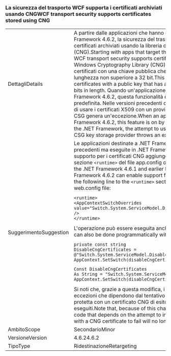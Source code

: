 ### <a name="wcf-transport-security-supports-certificates-stored-using-cng"></a><span data-ttu-id="ad8eb-101">La sicurezza del trasporto WCF supporta i certificati archiviati usando CNG</span><span class="sxs-lookup"><span data-stu-id="ad8eb-101">WCF transport security supports certificates stored using CNG</span></span>

|   |   |
|---|---|
|<span data-ttu-id="ad8eb-102">Dettagli</span><span class="sxs-lookup"><span data-stu-id="ad8eb-102">Details</span></span>|<span data-ttu-id="ad8eb-103">A partire dalle applicazioni che hanno come destinazione .NET Framework 4.6.2, la sicurezza del trasporto WCF supporta i certificati archiviati usando la libreria di crittografia di Windows (CNG).</span><span class="sxs-lookup"><span data-stu-id="ad8eb-103">Starting with apps that target the .NET Framework 4.6.2, WCF transport security supports certificates stored using the Windows Cryptography Library (CNG).</span></span> <span data-ttu-id="ad8eb-104">Questo supporto è limitato ai certificati con una chiave pubblica che ha un esponente di lunghezza non superiore a 32 bit.</span><span class="sxs-lookup"><span data-stu-id="ad8eb-104">This support is limited to certificates with a public key that has an exponent no more than 32 bits in length.</span></span> <span data-ttu-id="ad8eb-105">Quando un'applicazione è destinata a .NET Framework 4.6.2, questa funzionalità è attivata per impostazione predefinita. Nelle versioni precedenti di .NET Framework il tentativo di usare i certificati X509 con un provider di archiviazione chiavi CSG genera un'eccezione.</span><span class="sxs-lookup"><span data-stu-id="ad8eb-105">When an application targets the .NET Framework 4.6.2, this feature is on by default.In earlier versions of the .NET Framework, the attempt to use X509 certificates with a CSG key storage provider throws an exception.</span></span>|
|<span data-ttu-id="ad8eb-106">Suggerimento</span><span class="sxs-lookup"><span data-stu-id="ad8eb-106">Suggestion</span></span>|<span data-ttu-id="ad8eb-107">Le applicazioni destinate a .NET Framework 4.6.1 e versioni precedenti ma eseguite in .NET Framework 4.6.2 abilitano il supporto per i certificati CNG aggiungendo la riga seguente alla sezione <code>&lt;runtime&gt;</code> del file app.config o web.config:</span><span class="sxs-lookup"><span data-stu-id="ad8eb-107">Apps that target the .NET Framework 4.6.1 and earlier but are running on the .NET Framework 4.6.2 can enable support for CNG certificates by adding the following line to the <code>&lt;runtime&gt;</code> section of the app.config or web.config file:</span></span><pre><code class="language-xml">&lt;runtime&gt;&#13;&#10;&lt;AppContextSwitchOverrides value=&quot;Switch.System.ServiceModel.DisableCngCertificates=false&quot; /&gt;&#13;&#10;&lt;/runtime&gt;&#13;&#10;</code></pre><span data-ttu-id="ad8eb-108">L'operazione può essere eseguita anche con il codice seguente:</span><span class="sxs-lookup"><span data-stu-id="ad8eb-108">This can also be done programmatically with the following code:</span></span><pre><code class="language-cs">private const string DisableCngCertificates = @&quot;Switch.System.ServiceModel.DisableCngCertificate&quot;;&#13;&#10;AppContext.SetSwitch(disableCngCertificates, false);&#13;&#10;</code></pre><pre><code class="language-vb">Const DisableCngCertificates As String = &quot;Switch.System.ServiceModel.DisableCngCertificates&quot;&#13;&#10;AppContext.SetSwitch(disableCngCertificates, False)&#13;&#10;</code></pre><span data-ttu-id="ad8eb-109">Si noti che, grazie a questa modifica, i codici di gestione delle eccezioni che dipendono dal tentativo di avviare una comunicazione protetta con un certificato CNG di esito negativo non verranno più eseguiti.</span><span class="sxs-lookup"><span data-stu-id="ad8eb-109">Note that, because of this change, any exception handling code that depends on the attempt to initiate secure communication with a CNG certificate to fail will no longer execute.</span></span>|
|<span data-ttu-id="ad8eb-110">Ambito</span><span class="sxs-lookup"><span data-stu-id="ad8eb-110">Scope</span></span>|<span data-ttu-id="ad8eb-111">Secondario</span><span class="sxs-lookup"><span data-stu-id="ad8eb-111">Minor</span></span>|
|<span data-ttu-id="ad8eb-112">Versione</span><span class="sxs-lookup"><span data-stu-id="ad8eb-112">Version</span></span>|<span data-ttu-id="ad8eb-113">4.6.2</span><span class="sxs-lookup"><span data-stu-id="ad8eb-113">4.6.2</span></span>|
|<span data-ttu-id="ad8eb-114">Tipo</span><span class="sxs-lookup"><span data-stu-id="ad8eb-114">Type</span></span>|<span data-ttu-id="ad8eb-115">Ridestinazione</span><span class="sxs-lookup"><span data-stu-id="ad8eb-115">Retargeting</span></span>|

